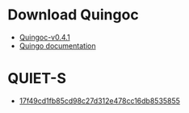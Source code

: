 # Download Quingoc

- [Quingoc-v0.4.1](https://gitee.com/quingo/quingoc-release/releases/tag/v0.4.1)
- [Quingo documentation](https://quingo.gitee.io/docs/)

# QUIET-S
- [17f49cd1fb85cd98c27d312e478cc16db8535855](https://gitee.com/zhao-yilun-zyl/quiet-parser/tree/17f49cd1fb85cd98c27d312e478cc16db8535855)
